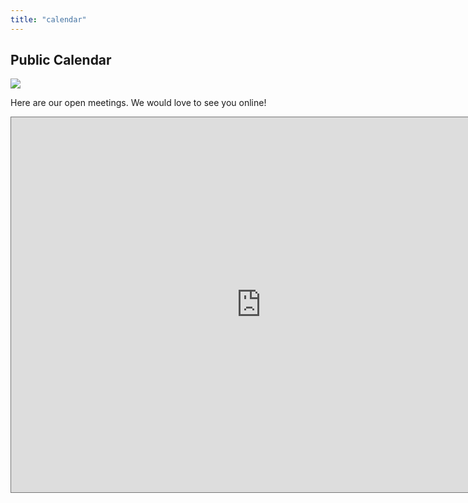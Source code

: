 ```yaml
---
title: "calendar"
---
```


## Public Calendar

![](/tazama.png)

Here are our open meetings. We would love to see you online!

<iframe src="https://calendar.google.com/calendar/embed?height=600&wkst=1&ctz=Africa%2FLagos&bgcolor=%23009688&title=Tazama&mode=MONTH&showTitle=0&src=Y18wZjY3MmU3MzNhZjVlYTI1OTk2NDUyMGNjNWNmNzg1NjUwMzNjNTFhODM0M2JhYTgzYjY0MjRiOGRjNTE3ZmEwQGdyb3VwLmNhbGVuZGFyLmdvb2dsZS5jb20&color=%23F09300" style="border:solid 1px #777" width="800" height="600" frameborder="0" scrolling="no"></iframe>
